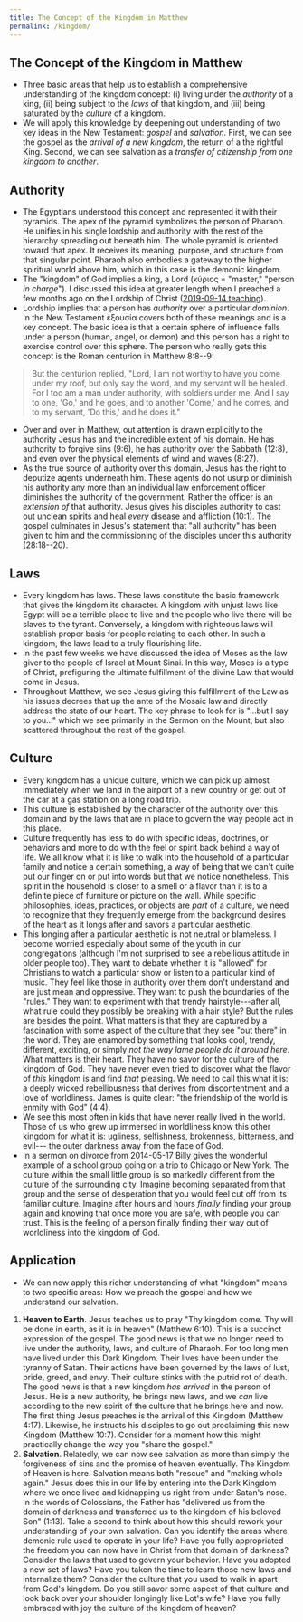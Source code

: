 ```yaml
---
title: The Concept of the Kingdom in Matthew
permalink: /kingdom/
---
```



## The Concept of the Kingdom in Matthew ##


- Three basic areas that help us to establish a comprehensive
  understanding of the kingdom concept: (i) living under the
  *authority* of a king, (ii) being subject to the *laws* of that
  kingdom, and (iii) being saturated by the *culture* of a kingdom.
- We will apply this knowledge by deepening out understanding of
  two key ideas in the New Testament: *gospel* and *salvation*.
  First, we can see the gospel as the *arrival of a new kingdom*,
  the return of a the rightful King.  Second, we can see salvation
  as a *transfer of citizenship from one kingdom to another*.


## Authority ##

- The Egyptians understood this concept and represented it with
  their pyramids.  The apex of the pyramid symbolizes the person of
  Pharaoh.  He unifies in his single lordship and authority with
  the rest of the hierarchy spreading out beneath him.  The whole
  pyramid is oriented toward that apex.  It receives its meaning,
  purpose, and structure from that singular point.  Pharaoh also
  embodies a gateway to the higher spiritual world above him, which
  in this case is the demonic kingdom.
- The "kingdom" of God implies a king, a Lord (κύριος = "master,"
  "person *in charge*"). I discussed this idea at greater length
  when I preached a few months ago on the Lordship of Christ
  ([2019-09-14 teaching][2019-09-14Teaching]).
- Lordship implies that a person has *authority* over a particular
  *dominion*.  In the New Testament ἐξουσία covers both of these
  meanings and is a key concept.  The basic idea is that a certain
  sphere of influence falls under a person (human, angel, or demon)
  and this person has a right to exercise control over this sphere.
  The person who really gets this concept is the Roman centurion in
  Matthew 8:8--9:

> But the centurion replied, "Lord, I am not worthy to have
> you come under my roof, but only say the word, and my
> servant will be healed. For I too am a man under
> authority, with soldiers under me. And I say to one, 'Go,'
> and he goes, and to another 'Come,' and he comes, and to
> my servant, 'Do this,' and he does it."

- Over and over in Matthew, out attention is drawn explicitly to
  the authority Jesus has and the incredible extent of his domain.
  He has authority to forgive sins (9:6), he has authority over the
  Sabbath (12:8), and even over the physical elements of wind and
  waves (8:27).
- As the true source of authority over this domain, Jesus has the
  right to deputize agents underneath him.  These agents do not
  usurp or diminish his authority any more than an individual law
  enforcement officer diminishes the authority of the government.
  Rather the officer is an *extension of* that authority.  Jesus
  gives his disciples authority to cast out unclean spirits and
  heal *every* disease and affliction (10:1).  The gospel
  culminates in Jesus's statement that "all authority" has been
  given to him and the commissioning of the disciples under this
  authority (28:18--20).


## Laws ##

- Every kingdom has laws.  These laws constitute the basic
  framework that gives the kingdom its character.  A kingdom with
  unjust laws like Egypt will be a terrible place to live and the
  people who live there will be slaves to the tyrant.  Conversely,
  a kingdom with righteous laws will establish proper basis for
  people relating to each other.  In such a kingdom, the laws lead
  to a truly flourishing life.
- In the past few weeks we have discussed the idea of Moses as the
  law giver to the people of Israel at Mount Sinai.  In this way,
  Moses is a type of Christ, prefiguring the ultimate fulfillment
  of the divine Law that would come in Jesus.
- Throughout Matthew, we see Jesus giving this fulfillment of the
  Law as his issues decrees that up the ante of the Mosaic law and
  directly address the state of our heart.  The key phrase to look
  for is "...but I say to you..." which we see primarily in the
  Sermon on the Mount, but also scattered throughout the rest of
  the gospel.


## Culture ##

- Every kingdom has a unique culture, which we can pick up almost
  immediately when we land in the airport of a new country or get
  out of the car at a gas station on a long road trip.
- This culture is established by the character of the authority
  over this domain and by the laws that are in place to govern the
  way people act in this place.
- Culture frequently has less to do with specific ideas, doctrines,
  or behaviors and more to do with the feel or spirit back behind a
  way of life.  We all know what it is like to walk into the
  household of a particular family and notice a certain something,
  a way of being that we can't quite put our finger on or put into
  words but that we notice nonetheless.  This spirit in the
  household is closer to a smell or a flavor than it is to a
  definite piece of furniture or picture on the wall.  While
  specific philosophies, ideas, practices, or objects are *part* of
  a culture, we need to recognize that they frequently emerge from
  the background desires of the heart as it longs after and savors
  a particular aesthetic.
- This longing after a particular aesthetic is not neutral or
  blameless.  I become worried especially about some of the youth
  in our congregations (although I'm not surprised to see a
  rebellious attitude in older people too).  They want to debate
  whether it is "allowed" for Christians to watch a particular show
  or listen to a particular kind of music.  They feel like those in
  authority over them don't understand and are just mean and
  oppressive.  They want to push the boundaries of the "rules."
  They want to experiment with that trendy hairstyle---after all,
  what rule could they possibly be breaking with a hair style?  But
  the rules are besides the point.  What matters is that they are
  captured by a fascination with some aspect of the culture that
  they see "out there" in the world.  They are enamored by
  something that looks cool, trendy, different, exciting, or simply
  *not the way lame people do it around here*.  What matters is
  their heart.  They have no savor for the culture of the kingdom
  of God.  They have never even tried to discover what the flavor
  of *this* kingdom is and find *that* pleasing.  We need to call
  this what it is: a deeply wicked rebelliousness that derives from
  discontentment and a love of worldliness.  James is quite clear:
  "the friendship of the world is enmity with God" (4:4).
- We see this most often in kids that have never really lived in
  the world.  Those of us who grew up immersed in worldliness know
  this other kingdom for what it is: ugliness, selfishness,
  brokenness, bitterness, and evil--- the outer darkness away from
  the face of God.
- In a sermon on divorce from 2014-05-17 Billy gives the wonderful
  example of a school group going on a trip to Chicago or New York.
  The culture within the small little group is so markedly
  different from the culture of the surrounding city.  Imagine
  becoming separated from that group and the sense of desperation
  that you would feel cut off from its familiar culture.  Imagine
  after hours and hours *finally* finding your group again and
  knowing that once more you are safe, with people you can trust.
  This is the feeling of a person finally finding their way out of
  worldliness into the kingdom of God.


## Application ##

- We can now apply this richer understanding of what "kingdom"
  means to two specific areas:  How we preach the gospel and how we
  understand our salvation.

1. **Heaven to Earth**.  Jesus teaches us to pray "Thy kingdom
   come. Thy will be done in earth, as it is in heaven" (Matthew
   6:10). This is a succinct expression of the gospel.  The good
   news is that we no longer need to live under the authority,
   laws, and culture of Pharaoh.  For too long men have lived under
   this Dark Kingdom.  Their lives have been under the tyranny of
   Satan. Their actions have been governed by the laws of lust,
   pride, greed, and envy.  Their culture stinks with the putrid
   rot of death.  The good news is that a new kingdom *has arrived*
   in the person of Jesus.  He is a new authority, he brings new
   laws, and we *can* live according to the new spirit of the
   culture that he brings here and now.  The first thing Jesus
   preaches is the arrival of this Kingdom (Matthew 4:17).
   Likewise, he instructs his disciples to go out proclaiming this
   new Kingdom (Matthew 10:7).  Consider for a moment how this
   might practically change the way you "share the gospel."
2. **Salvation**.  Relatedly, we can now see salvation as more than
   simply the forgiveness of sins and the promise of heaven
   eventually.  The Kingdom of Heaven is here.  Salvation means
   both "rescue" and "making whole again."  Jesus does this in our
   life by entering into the Dark Kingdom where we once lived and
   kidnapping us right from under Satan's nose.  In the words of
   Colossians, the Father has "delivered us from the domain of
   darkness and transferred us to the kingdom of his beloved Son"
   (1:13).  Take a second to think about how this should rework
   your understanding of your own salvation.  Can you identify the
   areas where demonic rule used to operate in your life?  Have you
   fully appropriated the freedom you can now have in Christ from
   that domain of darkness?  Consider the laws that used to govern
   your behavior.  Have you adopted a new set of laws?  Have you
   taken the time to learn those new laws and internalize them?
   Consider the culture that you used to walk in apart from God's
   kingdom.  Do you still savor some aspect of that culture and
   look back over your shoulder longingly like Lot's wife?  Have
   you fully embraced with joy the culture of the kingdom of
   heaven?





[2019-09-14Teaching]: http://lcf.cfchurches.com/sermons/jesus-as-lord/
